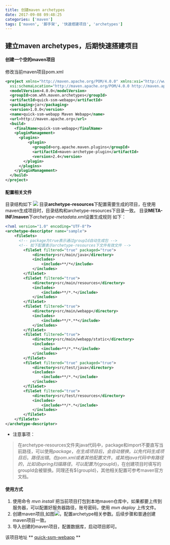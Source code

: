 ```yaml
---
title: 创建maven archetypes
date: 2017-09-08 09:48:25
categories: ['maven']
tags: ['maven', '脚手架', '快速搭建项目', 'archetypes']
---
```


## 建立maven archetypes，后期快速搭建项目

#### 创建一个空的maven项目
修改当前maven项目pom.xml
```xml
<project xmlns="http://maven.apache.org/POM/4.0.0" xmlns:xsi="http://www.w3.org/2001/XMLSchema-instance"
  xsi:schemaLocation="http://maven.apache.org/POM/4.0.0 http://maven.apache.org/maven-v4_0_0.xsd">
  <modelVersion>4.0.0</modelVersion>
  <groupId>com.whh.maven.archetypes</groupId>
  <artifactId>quick-ssm-webapp</artifactId>
  <packaging>jar</packaging>
  <version>1.0.0</version>
  <name>quick-ssm-webapp Maven Webapp</name>
  <url>http://maven.apache.org</url>
  <build>
    <finalName>quick-ssm-webapp</finalName>
    <pluginManagement>
      <plugins>
          <plugin>
            <groupId>org.apache.maven.plugins</groupId>
            <artifactId>maven-archetype-plugin</artifactId>
            <version>2.4</version>
        </plugin>
      </plugins>
    </pluginManagement>
  </build>
</project>
```
#### 配置相关文件
目录结构如下
![](http://otxnth5wx.bkt.clouddn.com/20170908%E5%B1%8F%E5%B9%95%E5%BF%AB%E7%85%A72017-09-08%E4%B8%8A%E5%8D%8810.13.35.png)
目录**archetype-resources**下配置需要生成的项目，在使用maven生成项目时，目录结构和archetype-resources下目录一致。
目录**META-INF/maven**下*archetype-metadata.xml*设置生成规则
如下：
```xml
<?xml version="1.0" encoding="UTF-8"?>
<archetype-descriptor name="sample">
    <fileSets>
      <!-- package为true表示通过groupId自动生成包 -->
      <!-- 如下配置表示archetype-resources下文件有效文件 -->
        <fileSet filtered="true" packaged="true">
            <directory>src/main/java</directory>
            <includes>
                <include>**/*</include>
            </includes>
        </fileSet>
        <fileSet filtered="true">
            <directory>src/main/resources</directory>
            <includes>
                <include>**/*.*</include>
            </includes>
        </fileSet>
        <fileSet filtered="true">
            <directory>src/main/webapp</directory>
            <includes>
                <include>**/*.**</include>
            </includes>
        </fileSet>
        <fileSet filtered="true">
            <directory>src/main/webapp/static</directory>
            <includes>
                <include>**/*.**</include>
            </includes>
        </fileSet>
        <fileSet filtered="true" packaged="true">
            <directory>src/test/java</directory>
            <includes>
                <include>**/*.*</include>
            </includes>
        </fileSet>
        <fileSet filtered="true">
            <directory>src/test/resources</directory>
            <includes>
                <include>**/*.*</include>
            </includes>
        </fileSet>
    </fileSets>
</archetype-descriptor>
```
* 注意事项：
> 在archetype-resources文件夹java代码中，package和import不要直写当前路径，可以使用${package}，在生成项目后，会自动替换，以免代码生成项目后，路径出错。
> 在pom.xml 或者其他配置文件，或其他java代码中有路径的，比如说spring扫描路径，可以配置为${groupId}，在创建项目时填写的groupId会被替换。同理还有${groupId}，其他相关配置可参考maven官方文档。

#### 使用方式
1. 使用命令 *mvn install* 把当前项目打包到本地maven仓库中，如果都要上传到服务器，可以配置好服务器路径，账号密码，使用 *mvn deploy* 上传文件。
2. 创建maven项目,如图![](http://otxnth5wx.bkt.clouddn.com/20170908QQ20170908-102803.png)，配置archetype相关参数。后续步骤和普通创建maven项目一致。
3. 导入创建的maven项目，配置数据库，启动项目即可。

该项目地址 ** [quick-ssm-webapp](https://github.com/whhxz/quick-ssm-webapp) **
